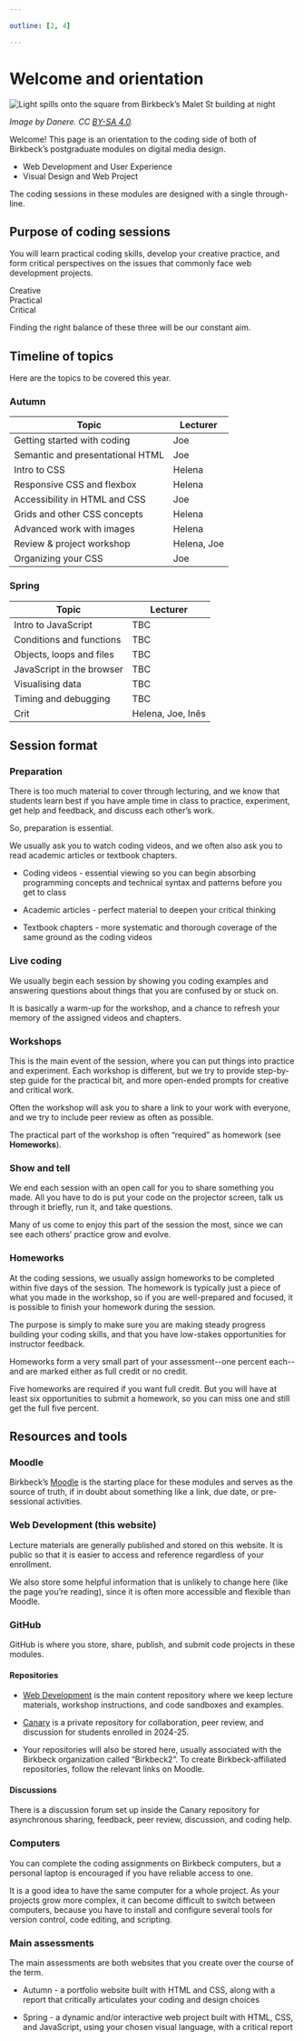 ```yaml
---

outline: [2, 4]

---
```


# Welcome and orientation

![Light spills onto the square from Birkbeck’s Malet St building at
night](./images/birkbeck-malet-night.jpg)

*Image by Danere. CC [BY-SA
4.0](https://creativecommons.org/licenses/by-sa/4.0/deed.en).*

Welcome! This page is an orientation to the coding side of both of
Birkbeck’s postgraduate modules on digital media design. 

* Web Development and User Experience
* Visual Design and Web Project

The coding sessions in these modules are designed with a single through-line.

## Purpose of coding sessions

You will learn practical coding skills, develop your creative
practice, and form critical perspectives on the issues that commonly face web
development projects.

<div class="bg-slate-600 p-8 max-w-sm">
  <div class="relative h-64 text-3xl font-mono">
    <div class="absolute top-0 left-24 text-white">Creative</div>
    <div class="absolute left-20 top-10 w-1 h-16 rotate-45 bg-white"></div>
    <div class="absolute bottom-28 left-0 text-white">Practical</div>
    <div class="absolute left-24 bottom-10 w-1 h-16 -rotate-45 bg-white"></div>
    <div class="absolute bottom-0 left-32 text-white">Critical</div>
    <div class="absolute left-48 bottom-12 w-1 h-40 -rotate-12 bg-white"></div>
  </div>
</div>

Finding the right balance of these three will be our constant aim.

## Timeline of topics

Here are the topics to be covered this year.

### Autumn

| Topic                            | Lecturer
| -------------------------------- | ------------ |
| Getting started with coding      | Joe          |
| Semantic and presentational HTML | Joe          |
| Intro to CSS                     | Helena       |
| Responsive CSS and flexbox       | Helena       |
| Accessibility in HTML and CSS    | Joe          |
| Grids and other CSS concepts     | Helena       |
| Advanced work with images        | Helena       |
| Review & project workshop        | Helena, Joe  |
| Organizing your CSS              | Joe          |

### Spring

| Topic                      | Lecturer          |
| -------------------------- | ----------------- |
| Intro to JavaScript        | TBC               |
| Conditions and functions   | TBC               |
| Objects, loops and files   | TBC               |
| JavaScript in the browser  | TBC               |
| Visualising data           | TBC               |
| Timing and debugging       | TBC               |
| Crit                       | Helena, Joe, Inês |

## Session format

### Preparation

There is too much material to cover through lecturing, and we know
that students learn best if you have ample time in class to practice,
experiment, get help and feedback, and discuss each other’s work.

So, preparation is essential.

We usually ask you to watch coding videos, and we often also ask you to read
academic articles or textbook chapters.

* Coding videos - essential viewing so you can begin absorbing programming
  concepts and technical syntax and patterns before you get to class

* Academic articles - perfect material to deepen your critical thinking

* Textbook chapters - more systematic and thorough coverage of the same
  ground as the coding videos

### Live coding

We usually begin each session by showing you coding examples and answering
questions about things that you are confused by or stuck on.

It is basically a warm-up for the workshop, and a chance to refresh your memory
of the assigned videos and chapters.

### Workshops

This is the main event of the session, where you can put things into practice
and experiment. Each workshop is different, but we try to provide step-by-step
guide for the practical bit, and more open-ended prompts for creative and
critical work.

Often the workshop will ask you to share a link to your work with everyone, and
we try to include peer review as often as possible.

The practical part of the workshop is often “required” as homework (see **Homeworks**).

### Show and tell

We end each session with an open call for you to share something you made.
All you have to do is put your code on the projector screen, talk us through it
briefly, run it, and take questions.

Many of us come to enjoy this part of the session the most, since we can see each
others’ practice grow and evolve.

### Homeworks

At the coding sessions, we usually assign homeworks to be completed within five
days of the session. The homework is typically just a piece of what you made
in the workshop, so if you are well-prepared and focused, it is possible to
finish your homework during the session.

The purpose is simply to make sure you are making steady progress building your
coding skills, and that you have low-stakes opportunities for instructor feedback.

Homeworks form a very small part of your assessment--one
percent each--and are marked either as full credit or no credit.

Five homeworks are required if you want full credit. But you
will have at least six opportunities to submit a homework, so you can miss one
and still get the full five percent.

## Resources and tools

### Moodle

Birkbeck’s [Moodle](https://moodle.bbk.ac.uk) is the starting place for these
modules and serves as the source of truth, if in doubt about something like
a link, due date, or pre-sessional activities.

### Web Development (this website)

Lecture materials are generally published and stored on this website. It is
public so that it is easier to access and reference regardless of your
enrollment.

We also store some helpful information that is unlikely to change here (like
the page you’re reading), since it is often more accessible and flexible than
Moodle.

### GitHub

GitHub is where you store, share, publish, and submit code projects in these
modules.

#### Repositories

* [Web Development](https://github.com/Birkbeck2/web-development) is the main
  content repository where we keep lecture materials, workshop instructions,
  and code sandboxes and examples.

* [Canary](https://github.com/Birkbeck2/canary) is a private repository for
  collaboration, peer review, and discussion for students enrolled in 2024-25.

* Your repositories will also be stored here, usually associated with the
  Birkbeck organization called “Birkbeck2”. To create Birkbeck-affiliated
  repositories, follow the relevant links on Moodle.

#### Discussions

There is a discussion forum set up inside the Canary repository for
asynchronous sharing, feedback, peer review, discussion, and coding help.

### Computers

You can complete the coding assignments on Birkbeck computers, but a personal
laptop is encouraged if you have reliable access to one. 

It is a good idea to have the same computer for a whole project. As your
projects grow more complex, it can become difficult to switch between
computers, because you have to install and configure several tools for version
control, code editing, and scripting.

### Main assessments

The main assessments are both websites that you create over the course of the
term.

* Autumn - a portfolio website built with HTML and CSS, along with a report
  that critically articulates your coding and design choices

* Spring - a dynamic and/or interactive web project built with HTML, CSS,
  and JavaScript, using your chosen visual language, with a critical report
